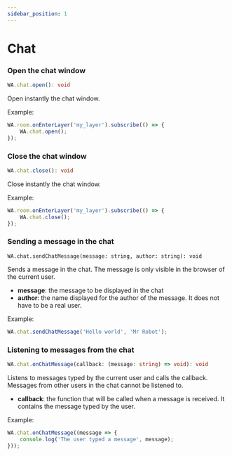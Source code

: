 ```yaml
---
sidebar_position: 1
---
```


# Chat

### Open the chat window

```ts
WA.chat.open(): void
```

Open instantly the chat window.

Example:

```ts
WA.room.onEnterLayer('my_layer').subscribe(() => {
    WA.chat.open();
});
```

### Close the chat window

```ts
WA.chat.close(): void
```

Close instantly the chat window.

Example:

```ts
WA.room.onEnterLayer('my_layer').subscribe(() => {
    WA.chat.close();
});
```

### Sending a message in the chat

```
WA.chat.sendChatMessage(message: string, author: string): void
```

Sends a message in the chat. The message is only visible in the browser of the current user.

*   **message**: the message to be displayed in the chat
*   **author**: the name displayed for the author of the message. It does not have to be a real user.

Example:

```ts
WA.chat.sendChatMessage('Hello world', 'Mr Robot');
```

### Listening to messages from the chat

```ts
WA.chat.onChatMessage(callback: (message: string) => void): void
```

Listens to messages typed by the current user and calls the callback. Messages from other users in the chat cannot be listened to.

*   **callback**: the function that will be called when a message is received. It contains the message typed by the user.

Example:

```ts
WA.chat.onChatMessage((message => {
    console.log('The user typed a message', message);
}));
```
